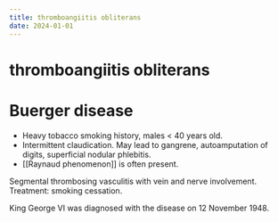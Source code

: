 ```yaml
---
title: thromboangiitis obliterans
date: 2024-01-01
---
```

# thromboangiitis obliterans

# Buerger disease

* Heavy tobacco smoking history, males < 40 years old.
* Intermittent claudication. May lead to gangrene, autoamputation of digits, superficial nodular phlebitis.
* [[Raynaud phenomenon]] is often present.
 
Segmental thrombosing vasculitis with vein and nerve involvement.
Treatment: smoking cessation.

King George VI was diagnosed with the disease on 12 November 1948.
